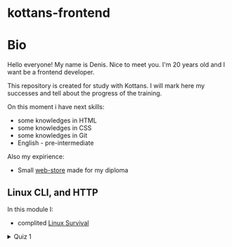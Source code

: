 # kottans-frontend
# Bio
Hello everyone! My name is Denis. Nice to meet you. I'm 20 years old and I want be a frontend developer.

This repository is created for study with Kottans. I will mark here my successes and tell about the progress of the training.

On this moment i have next skills:

* some knowledges in HTML
* some knowledges in CSS
* some knowledges in Git
* English - pre-intermediate

Also my expirience:

* Small [web-store](http://monumental-lamington-107ee9.netlify.app) made for my diploma

## Linux CLI, and HTTP 

In this module I:

* complited [Linux Survival](https://linuxsurvival.com/linux-tutorial-end-of-module-4/)
<details>
    <summary>Quiz 1</summary>
    <img src="[image](https://github.com/MudreZ9/kottans-frontend/blob/main/task_linux_cli/photo_2022-08-08_12-54-58.jpg)">
</details>
